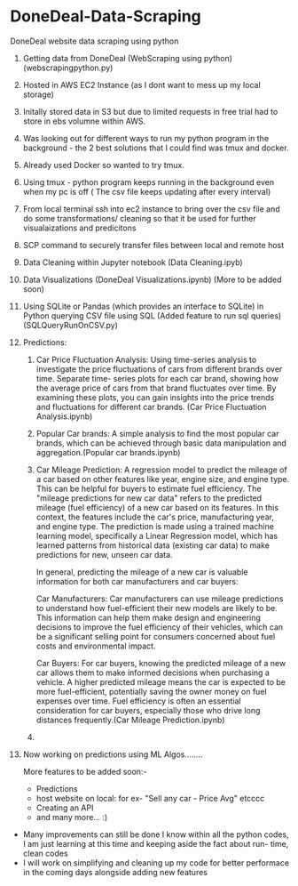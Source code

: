 # DoneDeal-Data-Scraping
DoneDeal website data scraping using python

1. Getting data from DoneDeal (WebScraping using python) (webscrapingpython.py)
2. Hosted in AWS EC2 Instance (as I dont want to mess up my local storage)
3. Initally stored data in S3 but due to limited requests in free trial had to store in ebs volumne within AWS.
4. Was looking out for different ways to run my python program in the background - the 2 best solutions that I could find was tmux and docker.
5. Already used Docker so wanted to try tmux.
6. Using tmux - python program keeps running in the background even when my pc is off ( The csv file keeps updating after every interval)
7. From local terminal ssh into ec2 instance to bring over the csv file and do some transformations/ cleaning so that it be used for further visualaizations and predicitons
8. SCP command to securely transfer files between local and remote host
9. Data Cleaning within Jupyter notebook (Data Cleaning.ipyb)
10. Data Visualizations (DoneDeal Visualizations.ipynb) (More to be added soon)
11. Using SQLite or Pandas (which provides an interface to SQLite) in Python querying CSV file using SQL (Added feature to run sql queries) (SQLQueryRunOnCSV.py)
12. Predictions:
    
    1. Car Price Fluctuation Analysis: Using time-series analysis to investigate the price fluctuations of cars from different brands over time. Separate time-            series plots for each car brand, showing how the average price of cars from that brand fluctuates over time. By examining these plots, you can gain insights        into the price trends and fluctuations for different car brands. (Car Price Fluctuation Analysis.ipynb)
   
    2. Popular Car brands: A simple analysis to find the most popular car brands, which can be achieved through basic data manipulation and aggregation.(Popular            car brands.ipynb)
       
    3. Car Mileage Prediction: A regression model to predict the mileage of a car based on other features like year, engine size, and engine type. This can be             helpful for buyers to estimate fuel efficiency. The "mileage predictions for new car data" refers to the predicted mileage (fuel efficiency) of a new car           based on its features. In this context, the features include the car's price, manufacturing year, and engine type. The prediction is made using a trained           machine learning model, specifically a Linear Regression model, which has learned patterns from historical data (existing car data) to make predictions for         new, unseen car data.

       In general, predicting the mileage of a new car is valuable information for both car manufacturers and car buyers:

       Car Manufacturers: Car manufacturers can use mileage predictions to understand how fuel-efficient their new models are likely to be. This information can           help them make design and engineering decisions to improve the fuel efficiency of their vehicles, which can be a significant selling point for consumers            concerned about fuel costs and environmental impact.

       Car Buyers: For car buyers, knowing the predicted mileage of a new car allows them to make informed decisions when purchasing a vehicle. A higher predicted         mileage means the car is expected to be more fuel-efficient, potentially saving the owner money on fuel expenses over time. Fuel efficiency is often an             essential consideration for car buyers, especially those who drive long distances frequently.(Car Mileage Prediction.ipynb)

    4. 

14. Now working on predictions using ML Algos........


    More features to be added soon:-
    - Predictions
    - host website on local: for ex- "Sell any car - Price Avg" etcccc
    - Creating an API
    - and many more... :)
   
* Many improvements can still be done I know within all the python codes, I am just learning at this time and keeping aside the fact about run- time, clean codes 
* I will work on simplifying and cleaning up my code for better performace in the coming days alongside adding new features 
